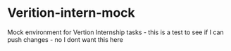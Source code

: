 # Verition-intern-mock
Mock environment for Vertion Internship tasks - this is a test to see if I can push changes - no I dont want this here
